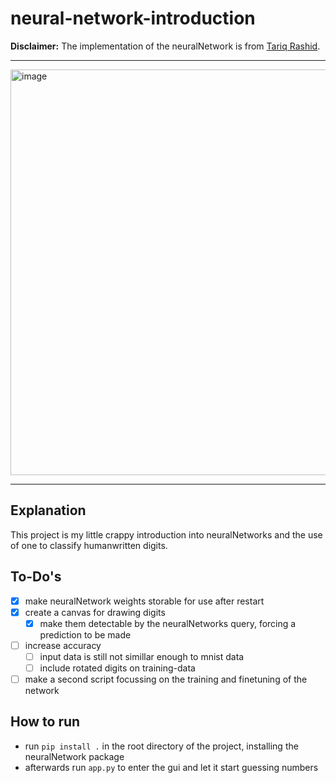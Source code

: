 # neural-network-introduction

**Disclaimer:**
The implementation of the neuralNetwork is from [Tariq Rashid](https://github.com/makeyourownneuralnetwork/makeyourownneuralnetwork).

***

<img width="649" alt="image" src="https://github.com/lauridswegner/neural-network-introduction/assets/128291909/36fe19bf-586f-4f13-b9a5-3c41e15ec26c">

***

## Explanation

This project is my little crappy introduction into neuralNetworks and the use of one to classify humanwritten digits.

## To-Do's

- [x] make neuralNetwork weights storable for use after restart
- [x] create a canvas for drawing digits
    - [x] make them detectable by the neuralNetworks query, forcing a prediction to be made
- [ ] increase accuracy
    - [ ] input data is still not simillar enough to mnist data
    - [ ] include rotated digits on training-data
- [ ] make a second script focussing on the training and finetuning of the network

## How to run

- run `pip install .` in the root directory of the project, installing the neuralNetwork package
- afterwards run `app.py` to enter the gui and let it start guessing numbers
